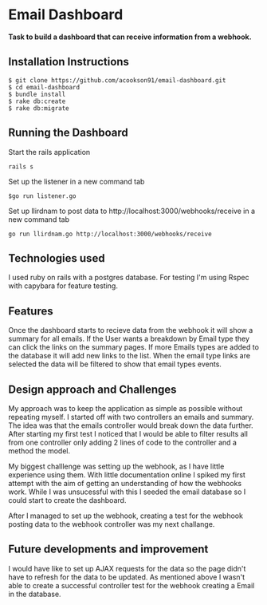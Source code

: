 # Email Dashboard

**Task to build a dashboard that can receive information from a webhook.**

## Installation Instructions

``` 
$ git clone https://github.com/acookson91/email-dashboard.git
$ cd email-dashboard
$ bundle install
$ rake db:create
$ rake db:migrate
```

## Running the Dashboard

Start the rails application

```
rails s
```

Set up the listener in a new command tab

```
$go run listener.go
```

Set up llirdnam to post data to http://localhost:3000/webhooks/receive in a new command tab

```
go run llirdnam.go http://localhost:3000/webhooks/receive
```

## Technologies used

I used ruby on rails with a postgres database. For testing I'm using Rspec with capybara for feature testing. 

## Features

Once the dashboard starts to recieve data from the webhook it will show a summary for all emails. If the User wants a breakdown by Email type they can click the links on the summary pages. If more Emails types are added to the database it will add new links to the list. When the email type links are selected the data will be filtered to show that email types events. 

## Design approach and Challenges

My approach was to keep the application as simple as possible without repeating myself. I started off with two controllers an emails and summary. The idea was that the emails controller would break down the data further. After starting my first test I noticed that I would be able to filter results all from one controller only adding 2 lines of code to the controller and a method the model.

My biggest challlenge was setting up the webhook, as I have little experience using them. With little documentation online I spiked my first attempt with the aim of getting an understanding of how the webhooks work. While I was unsucessful with this I seeded the email database so I could start to create the dashboard. 

After I managed to set up the webhook, creating a test for the webhook posting data to the webhook controller was my next challange. 

## Future developments and improvement

I would have like to set up AJAX requests for the data so the page didn't have to refresh for the data to be updated. As mentioned above I wasn't able to create a successful controller test for the webhook creating a Email in the database.






